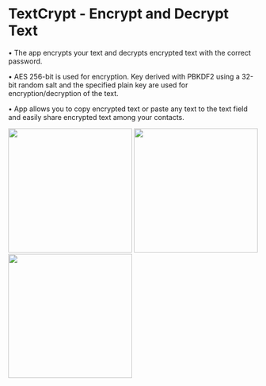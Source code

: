 # TextCrypt - Encrypt and Decrypt Text

• The app encrypts your text and decrypts encrypted text with the correct password.

• AES 256-bit is used for encryption. Key derived with PBKDF2 using a 32-bit random salt and the specified plain key are used for encryption/decryption of the text.

• App allows you to copy encrypted text or paste any text to the text field and easily share encrypted text among your contacts.

<img src="https://user-images.githubusercontent.com/55238280/141691038-da093a19-c72f-41bf-8c68-95ac243b8efe.png" width="250"/> <img src="https://user-images.githubusercontent.com/55238280/141691040-95b57f41-8b08-4d0e-8b2f-a5f1c3e70430.png" width="250"/> <img src="https://user-images.githubusercontent.com/55238280/141691043-66ab9881-7d89-4c5a-9f7d-4b7a25593340.png" width="250"/>
